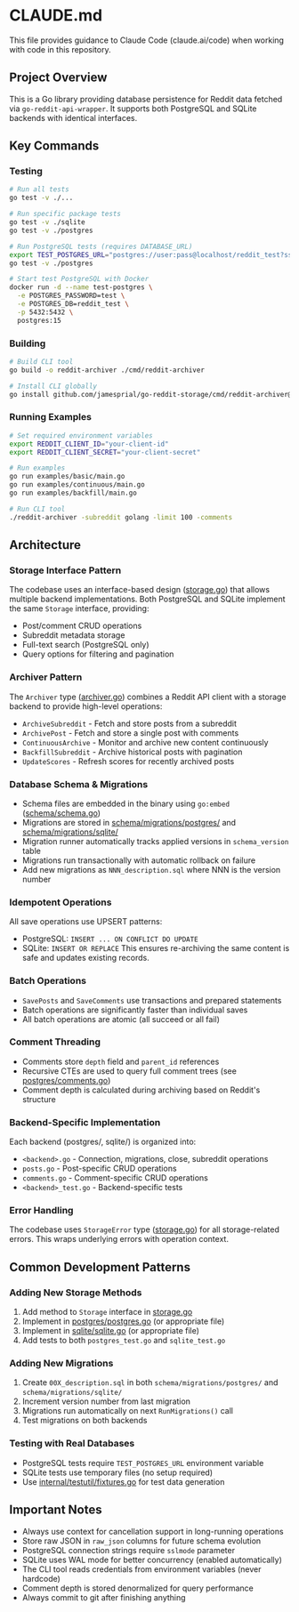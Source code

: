 # CLAUDE.md

This file provides guidance to Claude Code (claude.ai/code) when working with code in this repository.

## Project Overview

This is a Go library providing database persistence for Reddit data fetched via `go-reddit-api-wrapper`. It supports both PostgreSQL and SQLite backends with identical interfaces.

## Key Commands

### Testing
```bash
# Run all tests
go test -v ./...

# Run specific package tests
go test -v ./sqlite
go test -v ./postgres

# Run PostgreSQL tests (requires DATABASE_URL)
export TEST_POSTGRES_URL="postgres://user:pass@localhost/reddit_test?sslmode=disable"
go test -v ./postgres

# Start test PostgreSQL with Docker
docker run -d --name test-postgres \
  -e POSTGRES_PASSWORD=test \
  -e POSTGRES_DB=reddit_test \
  -p 5432:5432 \
  postgres:15
```

### Building
```bash
# Build CLI tool
go build -o reddit-archiver ./cmd/reddit-archiver

# Install CLI globally
go install github.com/jamesprial/go-reddit-storage/cmd/reddit-archiver@latest
```

### Running Examples
```bash
# Set required environment variables
export REDDIT_CLIENT_ID="your-client-id"
export REDDIT_CLIENT_SECRET="your-client-secret"

# Run examples
go run examples/basic/main.go
go run examples/continuous/main.go
go run examples/backfill/main.go

# Run CLI tool
./reddit-archiver -subreddit golang -limit 100 -comments
```

## Architecture

### Storage Interface Pattern
The codebase uses an interface-based design ([storage.go](storage.go)) that allows multiple backend implementations. Both PostgreSQL and SQLite implement the same `Storage` interface, providing:
- Post/comment CRUD operations
- Subreddit metadata storage
- Full-text search (PostgreSQL only)
- Query options for filtering and pagination

### Archiver Pattern
The `Archiver` type ([archiver.go](archiver.go)) combines a Reddit API client with a storage backend to provide high-level operations:
- `ArchiveSubreddit` - Fetch and store posts from a subreddit
- `ArchivePost` - Fetch and store a single post with comments
- `ContinuousArchive` - Monitor and archive new content continuously
- `BackfillSubreddit` - Archive historical posts with pagination
- `UpdateScores` - Refresh scores for recently archived posts

### Database Schema & Migrations
- Schema files are embedded in the binary using `go:embed` ([schema/schema.go](schema/schema.go))
- Migrations are stored in [schema/migrations/postgres/](schema/migrations/postgres/) and [schema/migrations/sqlite/](schema/migrations/sqlite/)
- Migration runner automatically tracks applied versions in `schema_version` table
- Migrations run transactionally with automatic rollback on failure
- Add new migrations as `NNN_description.sql` where NNN is the version number

### Idempotent Operations
All save operations use UPSERT patterns:
- PostgreSQL: `INSERT ... ON CONFLICT DO UPDATE`
- SQLite: `INSERT OR REPLACE`
This ensures re-archiving the same content is safe and updates existing records.

### Batch Operations
- `SavePosts` and `SaveComments` use transactions and prepared statements
- Batch operations are significantly faster than individual saves
- All batch operations are atomic (all succeed or all fail)

### Comment Threading
- Comments store `depth` field and `parent_id` references
- Recursive CTEs are used to query full comment trees (see [postgres/comments.go](postgres/comments.go))
- Comment depth is calculated during archiving based on Reddit's structure

### Backend-Specific Implementation
Each backend (postgres/, sqlite/) is organized into:
- `<backend>.go` - Connection, migrations, close, subreddit operations
- `posts.go` - Post-specific CRUD operations
- `comments.go` - Comment-specific CRUD operations
- `<backend>_test.go` - Backend-specific tests

### Error Handling
The codebase uses `StorageError` type ([storage.go](storage.go:56)) for all storage-related errors. This wraps underlying errors with operation context.

## Common Development Patterns

### Adding New Storage Methods
1. Add method to `Storage` interface in [storage.go](storage.go)
2. Implement in [postgres/postgres.go](postgres/postgres.go) (or appropriate file)
3. Implement in [sqlite/sqlite.go](sqlite/sqlite.go) (or appropriate file)
4. Add tests to both `postgres_test.go` and `sqlite_test.go`

### Adding New Migrations
1. Create `00X_description.sql` in both `schema/migrations/postgres/` and `schema/migrations/sqlite/`
2. Increment version number from last migration
3. Migrations run automatically on next `RunMigrations()` call
4. Test migrations on both backends

### Testing with Real Databases
- PostgreSQL tests require `TEST_POSTGRES_URL` environment variable
- SQLite tests use temporary files (no setup required)
- Use [internal/testutil/fixtures.go](internal/testutil/fixtures.go) for test data generation

## Important Notes

- Always use context for cancellation support in long-running operations
- Store raw JSON in `raw_json` columns for future schema evolution
- PostgreSQL connection strings require `sslmode` parameter
- SQLite uses WAL mode for better concurrency (enabled automatically)
- The CLI tool reads credentials from environment variables (never hardcode)
- Comment depth is stored denormalized for query performance
- Always commit to git after finishing anything